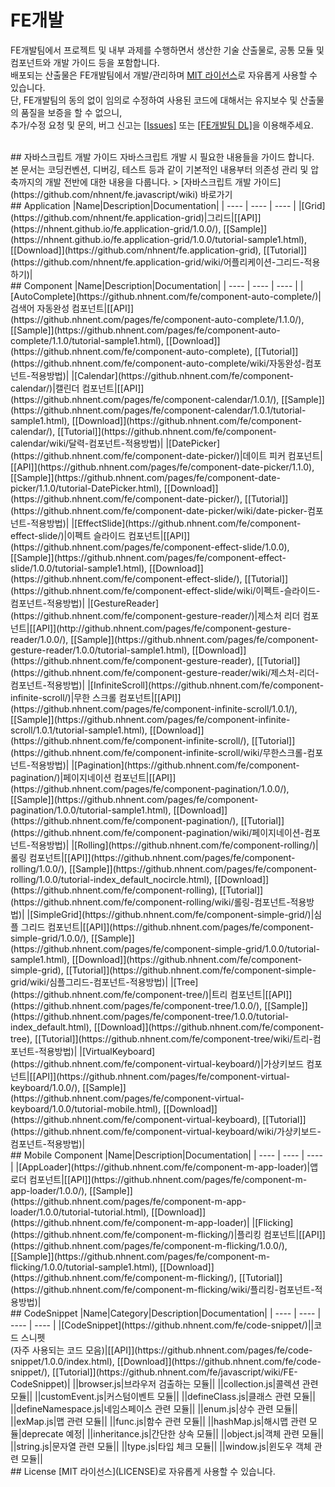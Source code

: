 FE개발
======================
FE개발팀에서 프로젝트 및 내부 과제를 수행하면서 생산한 기술 산출물로, 공통 모듈 및 컴포넌트와 개발 가이드 등을 포함합니다.<br>
배포되는 산출물은 FE개발팀에서 개발/관리하며 [MIT 라이선스](LICENSE)로 자유롭게 사용할 수 있습니다.<br>
단, FE개발팀의 동의 없이 임의로 수정하여 사용된 코드에 대해서는 유지보수 및 산출물의 품질을 보증을 할 수 없으니,<br>
추가/수정 요청 및 문의, 버그 신고는 [[Issues]](https://github.com/nhnent/fe.javascript/issues) 또는 [[FE개발팀 DL]](mailto:e0242@nhnent.com)을 이용해주세요.<br>

<br>
## 자바스크립트 개발 가이드
자바스크립트 개발 시 필요한 내용들을 가이드 합니다.<br>
본 문서는 코딩컨벤션, 디버깅, 테스트 등과 같이 기본적인 내용부터 의존성 관리 및 압축까지의 개발 전반에 대한 내용을 다룹니다.
> [자바스크립트 개발 가이드](https://github.com/nhnent/fe.javascript/wiki) 바로가기

<br>
## Application
|Name|Description|Documentation|
| ---- | ---- | ---- |
|[Grid](https://github.com/nhnent/fe.application-grid)|그리드|[[API]](https://nhnent.github.io/fe.application-grid/1.0.0/), [[Sample]](https://nhnent.github.io/fe.application-grid/1.0.0/tutorial-sample1.html),  [[Download]](https://github.com/nhnent/fe.application-grid), [[Tutorial]](https://github.com/nhnent/fe.application-grid/wiki/어플리케이션-그리드-적용하기)|
 
<br>
## Component
|Name|Description|Documentation|
| ---- | ---- | ---- |
|[AutoComplete](https://github.nhnent.com/fe/component-auto-complete/)|검색어 자동완성 컴포넌트|[[API]](https://github.nhnent.com/pages/fe/component-auto-complete/1.1.0/), [[Sample]](https://github.nhnent.com/pages/fe/component-auto-complete/1.1.0/tutorial-sample1.html),  [[Download]](https://github.nhnent.com/fe/component-auto-complete), [[Tutorial]](https://github.nhnent.com/fe/component-auto-complete/wiki/자동완성-컴포넌트-적용방법)|
|[Calendar](https://github.nhnent.com/fe/component-calendar/)|캘린더 컴포넌트|[[API]](https://github.nhnent.com/pages/fe/component-calendar/1.0.1/), [[Sample]](https://github.nhnent.com/pages/fe/component-calendar/1.0.1/tutorial-sample1.html), [[Download]](https://github.nhnent.com/fe/component-calendar/), [[Tutorial]](https://github.nhnent.com/fe/component-calendar/wiki/달력-컴포넌트-적용방법)|
|[DatePicker](https://github.nhnent.com/fe/component-date-picker/)|데이트 피커 컴포넌트|[[API]](https://github.nhnent.com/pages/fe/component-date-picker/1.1.0), [[Sample]](https://github.nhnent.com/pages/fe/component-date-picker/1.1.0/tutorial-DatePicker.html), [[Download]](https://github.nhnent.com/fe/component-date-picker/), [[Tutorial]](https://github.nhnent.com/fe/component-date-picker/wiki/date-picker-컴포넌트-적용방법)|
|[EffectSlide](https://github.nhnent.com/fe/component-effect-slide/)|이펙트 슬라이드 컴포넌트|[[API]](https://github.nhnent.com/pages/fe/component-effect-slide/1.0.0), [[Sample]](https://github.nhnent.com/pages/fe/component-effect-slide/1.0.0/tutorial-sample1.html), [[Download]](https://github.nhnent.com/fe/component-effect-slide/), [[Tutorial]](https://github.nhnent.com/fe/component-effect-slide/wiki/이펙트-슬라이드-컴포넌트-적용방법)|
|[GestureReader](https://github.nhnent.com/fe/component-gesture-reader/)|제스처 리더 컴포넌트|[[API]](http://github.nhnent.com/pages/fe/component-gesture-reader/1.0.0/), [[Sample]](https://github.nhnent.com/pages/fe/component-gesture-reader/1.0.0/tutorial-sample1.html),  [[Download]](https://github.nhnent.com/fe/component-gesture-reader), [[Tutorial]](https://github.nhnent.com/fe/component-gesture-reader/wiki/제스처-리더-컴포넌트-적용방법)|
|[InfiniteScroll](https://github.nhnent.com/fe/component-infinite-scroll/)|무한 스크롤 컴포넌트|[[API]](https://github.nhnent.com/pages/fe/component-infinite-scroll/1.0.1/), [[Sample]](https://github.nhnent.com/pages/fe/component-infinite-scroll/1.0.1/tutorial-sample1.html),  [[Download]](https://github.nhnent.com/fe/component-infinite-scroll/), [[Tutorial]](https://github.nhnent.com/fe/component-infinite-scroll/wiki/무한스크롤-컴포넌트-적용방법)|
|[Pagination](https://github.nhnent.com/fe/component-pagination/)|페이지네이션 컴포넌트|[[API]](https://github.nhnent.com/pages/fe/component-pagination/1.0.0/), [[Sample]](https://github.nhnent.com/pages/fe/component-pagination/1.0.0/tutorial-sample1.html),  [[Download]](https://github.nhnent.com/fe/component-pagination/), [[Tutorial]](https://github.nhnent.com/fe/component-pagination/wiki/페이지네이션-컴포넌트-적용방법)|
|[Rolling](https://github.nhnent.com/fe/component-rolling/)|롤링 컴포넌트|[[API]](https://github.nhnent.com/pages/fe/component-rolling/1.0.0/), [[Sample]](https://github.nhnent.com/pages/fe/component-rolling/1.0.0/tutorial-index_default_nocircle.html), [[Download]](https://github.nhnent.com/fe/component-rolling), [[Tutorial]](https://github.nhnent.com/fe/component-rolling/wiki/롤링-컴포넌트-적용방법)|
|[SimpleGrid](https://github.nhnent.com/fe/component-simple-grid/)|심플 그리드 컴포넌트|[[API]](https://github.nhnent.com/pages/fe/component-simple-grid/1.0.0/), [[Sample]](https://github.nhnent.com/pages/fe/component-simple-grid/1.0.0/tutorial-sample1.html),  [[Download]](https://github.nhnent.com/fe/component-simple-grid), [[Tutorial]](https://github.nhnent.com/fe/component-simple-grid/wiki/심플그리드-컴포넌트-적용방법)|
|[Tree](https://github.nhnent.com/fe/component-tree/)|트리 컴포넌트|[[API]](https://github.nhnent.com/pages/fe/component-tree/1.0.0/), [[Sample]](https://github.nhnent.com/pages/fe/component-tree/1.0.0/tutorial-index_default.html),  [[Download]](https://github.nhnent.com/fe/component-tree), [[Tutorial]](https://github.nhnent.com/fe/component-tree/wiki/트리-컴포넌트-적용방법)|
|[VirtualKeyboard](https://github.nhnent.com/fe/component-virtual-keyboard/)|가상키보드 컴포넌트|[[API]](https://github.nhnent.com/pages/fe/component-virtual-keyboard/1.0.0/), [[Sample]](https://github.nhnent.com/pages/fe/component-virtual-keyboard/1.0.0/tutorial-mobile.html),  [[Download]](https://github.nhnent.com/fe/component-virtual-keyboard), [[Tutorial]](https://github.nhnent.com/fe/component-virtual-keyboard/wiki/가상키보드-컴포넌트-적용방법)|

<br>
## Mobile Component
|Name|Description|Documentation|
| ---- | ---- | ---- |
|[AppLoader](https://github.nhnent.com/fe/component-m-app-loader)|앱로더 컴포넌트|[[API]](https://github.nhnent.com/pages/fe/component-m-app-loader/1.0.0/), [[Sample]](https://github.nhnent.com/pages/fe/component-m-app-loader/1.0.0/tutorial-tutorial.html),  [[Download]](https://github.nhnent.com/fe/component-m-app-loader)|
|[Flicking](https://github.nhnent.com/fe/component-m-flicking/)|플리킹 컴포넌트|[[API]](https://github.nhnent.com/pages/fe/component-m-flicking/1.0.0/), [[Sample]](https://github.nhnent.com/pages/fe/component-m-flicking/1.0.0/tutorial-sample1.html),  [[Download]](https://github.nhnent.com/fe/component-m-flicking/), [[Tutorial]](https://github.nhnent.com/fe/component-m-flicking/wiki/플리킹-컴포넌트-적용방법)|

<br>
## CodeSnippet
|Name|Category|Description|Documentation|
| ---- | ---- | ---- | ---- |
|[CodeSnippet](https://github.nhnent.com/fe/code-snippet/)||코드 스니펫<br>(자주 사용되는 코드 모음)|[[API]](https://github.nhnent.com/pages/fe/code-snippet/1.0.0/index.html), [[Download]](https://github.nhnent.com/fe/code-snippet/), [[Tutorial]](https://github.nhnent.com/fe/javascript/wiki/FE-CodeSnippet)|
||browser.js|브라우저 검출하는 모듈||
||collection.js|콜렉션 관련 모듈||
||customEvent.js|커스텀이벤트 모듈||
||defineClass.js|클래스 관련 모듈||
||defineNamespace.js|네임스페이스 관련 모듈||
||enum.js|상수 관련 모듈||
||exMap.js|맵 관련 모듈||
||func.js|함수 관련 모듈||
||hashMap.js|해시맵 관련 모듈|deprecate 예정|
||inheritance.js|간단한 상속 모듈||
||object.js|객체 관련 모듈||
||string.js|문자열 관련 모듈||
||type.js|타입 체크 모듈||
||window.js|윈도우 객체 관련 모듈||


<br>
## License
[MIT 라이선스](LICENSE)로 자유롭게 사용할 수 있습니다.
